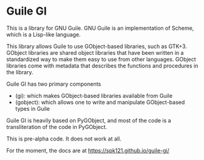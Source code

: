 # Guile GI

This is a library for GNU Guile.  GNU Guile is an implementation of Scheme,
which is a Lisp-like language.

This library allows Guile to use GObject-based libraries, such as GTK+3.  GObject libraries are shared
object libraries that have been written in a standardized way to make them easy to use
from other languages.  GObject libraries come with metadata that describes the
functions and procedures in the library.

Guile GI has two primary components
- (gi): which makes GObject-based libraries available from Guile
- (gobject): which allows one to write and manipulate GObject-based types in Guile

Guile GI is heavily based on PyGObject, and most of the code is a transliteration
of the code in PyGObject.

This is pre-alpha code.  It does not work at all.

For the moment, the docs are at https://spk121.github.io/guile-gi/
